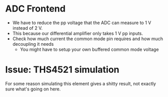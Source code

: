 # ADC Frontend
- We have to reduce the pp voltage that the ADC can measure to 1 V instead of 2 V.
- This because our differential amplifier only takes 1 V pp inputs.
- Check how much current the common mode pin requires and how much decoupling it needs
	- You might have to setup your own buffered common mode voltage
	

# Issue: THS4521 simulation
For some reason simulating this element gives a shitty result, not exactly sure what's going on here.
